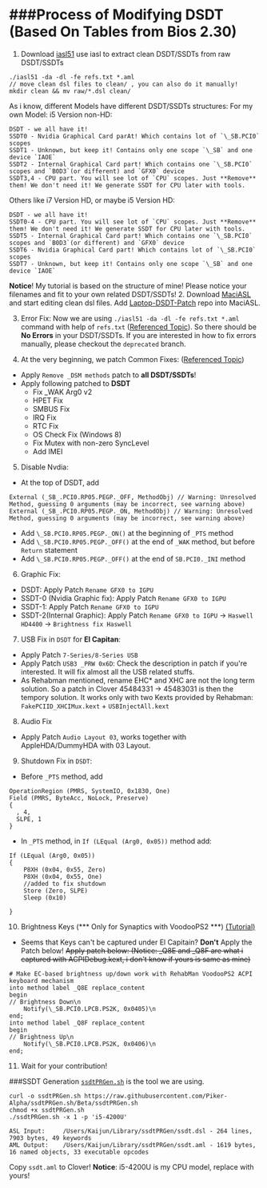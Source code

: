 ###Process of Modifying DSDT (Based On Tables from Bios 2.30)
==========

1.  Download [iasl51](https://bitbucket.org/RehabMan/acpica/downloads) use iasl to extract clean DSDT/SSDTs from raw DSDT/SSDTs
  ```
  ./iasl51 -da -dl -fe refs.txt *.aml
  // move clean dsl files to clean/ , you can also do it manually!
  mkdir clean && mv raw/*.dsl clean/
  ```
  
  As i know, different Models have different DSDT/SSDTs structures:
  For my own Model: i5 Version non-HD:
  ```
  DSDT - we all have it!
  SSDT0 - Nvidia Graphical Card parAt! Which contains lot of `\_SB.PCI0` scopes
  SSDT1 - Unknown, but keep it! Contains only one scope `\_SB` and one device `IAOE`
  SSDT2 - Internal Graphical Card part! Which contains one `\_SB.PCI0` scopes and `B0D3`(or different) and `GFX0` device
  SSDT3,4 - CPU part. You will see lot of `CPU` scopes. Just **Remove** them! We don't need it! We generate SSDT for CPU later with tools.
  ```
  
  Others like i7 Version HD, or maybe i5 Version HD:
  ```
  DSDT - we all have it!
  SSDT0-4 - CPU part. You will see lot of `CPU` scopes. Just **Remove** them! We don't need it! We generate SSDT for CPU later with tools.
  SSDT5 - Internal Graphical Card part! Which contains one `\_SB.PCI0` scopes and `B0D3`(or different) and `GFX0` device
  SSDT6 - Nvidia Graphical Card part! Which contains lot of `\_SB.PCI0` scopes
  SSDT7 - Unknown, but keep it! Contains only one scope `\_SB` and one device `IAOE`
  ```
  
  **Notice**! My tutorial is based on the structure of mine! Please notice your filenames and fit to your own related DSDT/SSDTs! 
2.  Download [MaciASL](https://bitbucket.org/RehabMan/os-x-maciasl-patchmatic/downloads) and start editing clean dsl files. Add [Laptop-DSDT-Patch](https://github.com/RehabMan/Laptop-DSDT-Patch) repo into MaciASL. 

3. Error Fix: Now we are using `./iasl51 -da -dl -fe refs.txt *.aml` command with help of `refs.txt` ([Referenced Topic](http://www.tonymacx86.com/threads/guide-patching-laptop-dsdt-ssdts.152573/)). So there should be **No Errors** in your DSDT/SSDTs. If you are interested in how to fix errors manually, please checkout the `deprecated` branch.

4. At the very beginning, we patch Common Fixes: ([Referenced Topic](http://www.tonymacx86.com/threads/guide-patching-laptop-dsdt-ssdts.152573/))
  - Apply `Remove _DSM methods` patch to **all DSDT/SSDTs**!
  - Apply following patched to **DSDT**
  	* Fix _WAK Arg0 v2
  	* HPET Fix
  	* SMBUS Fix
  	* IRQ Fix
  	* RTC Fix
  	* OS Check Fix (Windows 8)
  	* Fix Mutex with non-zero SyncLevel
  	* Add IMEI

5. Disable Nvdia:
  - At the top of DSDT, add
  ```
  External (_SB_.PCI0.RP05.PEGP._OFF, MethodObj) // Warning: Unresolved Method, guessing 0 arguments (may be incorrect, see warning above)
  External (_SB_.PCI0.RP05.PEGP._ON, MethodObj) // Warning: Unresolved Method, guessing 0 arguments (may be incorrect, see warning above)
  ```

  - Add `\_SB.PCI0.RP05.PEGP._ON()` at the beginning of `_PTS` method
  - Add `\_SB.PCI0.RP05.PEGP._OFF()` at the end of `_WAK` method, but before `Return` statement
  - Add `\_SB.PCI0.RP05.PEGP._OFF()` at the end of `SB.PCI0._INI` method

6. Graphic Fix:
  - DSDT: Apply Patch `Rename GFX0 to IGPU`
  - SSDT-0 (Nvidia Graphic fix): Apply Patch `Rename GFX0 to IGPU`
  - SSDT-1: Apply Patch `Rename GFX0 to IGPU`
  - SSDT-2(Internal Graphic): Apply Patch `Rename GFX0 to IGPU` -> `Haswell HD4400` -> `Brightness fix Haswell`

  
7. USB Fix in `DSDT` for **El Capitan**: 
  - Apply Patch `7-Series/8-Series USB`  
  - Apply Patch `USB3 _PRW 0x6D`: Check the description in patch if you're interested. It will fix almost all the USB related stuffs.
  - As Rehabman mentioned, rename EHC* and XHC are not the long term solution. So a patch in Clover 45484331 -> 45483031 is then the tempory solution. It works only with two Kexts provided by Rehabman: `FakePCIID_XHCIMux.kext` + `USBInjectAll.kext`

  
8. Audio Fix
  - Apply Patch `Audio Layout 03`,  works together with AppleHDA/DummyHDA with 03 Layout.


9. Shutdown Fix in `DSDT`:
  - Before `_PTS` method, add
  ```
  OperationRegion (PMRS, SystemIO, 0x1830, One)
  Field (PMRS, ByteAcc, NoLock, Preserve)
  {
    , 4,
    SLPE, 1
  }
  ```
  - In `_PTS` method, in `If (LEqual (Arg0, 0x05))` method add:
  ```
  If (LEqual (Arg0, 0x05))
  {
      P8XH (0x04, 0x55, Zero)
      P8XH (0x04, 0x55, One)
      //added to fix shutdown
      Store (Zero, SLPE)
      Sleep (0x10)
      
  }
  ```

10. Brightness Keys (*** Only for Synaptics with VoodooPS2 ***) [(Tutorial)](http://www.tonymacx86.com/threads/guide-patching-dsdt-ssdt-for-laptop-backlight-control.152659/)
  - Seems that Keys can't be captured under El Capitain? **Don't** Apply the Patch below! ~~Apply patch below: (Notice: _Q8E and _Q8F are what i captured with ACPIDebug.kext, i don't know if yours is same as mine)~~
  ```
  # Make EC-based brightness up/down work with RehabMan VoodooPS2 ACPI keyboard mechanism
  into method label _Q8E replace_content
  begin
  // Brightness Down\n
      Notify(\_SB.PCI0.LPCB.PS2K, 0x0405)\n
  end;
  into method label _Q8F replace_content
  begin
  // Brightness Up\n
      Notify(\_SB.PCI0.LPCB.PS2K, 0x0406)\n
  end;
  ```
11. Wait for your contribution!


###SSDT Generation
[`ssdtPRGen.sh`](https://github.com/Piker-Alpha/ssdtPRGen.sh) is the tool we are using.
```
curl -o ssdtPRGen.sh https://raw.githubusercontent.com/Piker-Alpha/ssdtPRGen.sh/Beta/ssdtPRGen.sh
chmod +x ssdtPRGen.sh
./ssdtPRGen.sh -x 1 -p 'i5-4200U'
```
```
ASL Input:     /Users/Kaijun/Library/ssdtPRGen/ssdt.dsl - 264 lines, 7903 bytes, 49 keywords
AML Output:    /Users/Kaijun/Library/ssdtPRGen/ssdt.aml - 1619 bytes, 16 named objects, 33 executable opcodes
```
Copy `ssdt.aml` to Clover!
**Notice**: i5-4200U is my CPU model, replace with yours!

